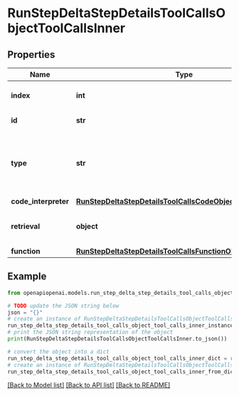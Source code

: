 # RunStepDeltaStepDetailsToolCallsObjectToolCallsInner


## Properties

Name | Type | Description | Notes
------------ | ------------- | ------------- | -------------
**index** | **int** | The index of the tool call in the tool calls array. | 
**id** | **str** | The ID of the tool call object. | [optional] 
**type** | **str** | The type of tool call. This is always going to be &#x60;code_interpreter&#x60; for this type of tool call. | 
**code_interpreter** | [**RunStepDeltaStepDetailsToolCallsCodeObjectCodeInterpreter**](RunStepDeltaStepDetailsToolCallsCodeObjectCodeInterpreter.md) |  | [optional] 
**retrieval** | **object** | For now, this is always going to be an empty object. | [optional] 
**function** | [**RunStepDeltaStepDetailsToolCallsFunctionObjectFunction**](RunStepDeltaStepDetailsToolCallsFunctionObjectFunction.md) |  | [optional] 

## Example

```python
from openapiopenai.models.run_step_delta_step_details_tool_calls_object_tool_calls_inner import RunStepDeltaStepDetailsToolCallsObjectToolCallsInner

# TODO update the JSON string below
json = "{}"
# create an instance of RunStepDeltaStepDetailsToolCallsObjectToolCallsInner from a JSON string
run_step_delta_step_details_tool_calls_object_tool_calls_inner_instance = RunStepDeltaStepDetailsToolCallsObjectToolCallsInner.from_json(json)
# print the JSON string representation of the object
print(RunStepDeltaStepDetailsToolCallsObjectToolCallsInner.to_json())

# convert the object into a dict
run_step_delta_step_details_tool_calls_object_tool_calls_inner_dict = run_step_delta_step_details_tool_calls_object_tool_calls_inner_instance.to_dict()
# create an instance of RunStepDeltaStepDetailsToolCallsObjectToolCallsInner from a dict
run_step_delta_step_details_tool_calls_object_tool_calls_inner_from_dict = RunStepDeltaStepDetailsToolCallsObjectToolCallsInner.from_dict(run_step_delta_step_details_tool_calls_object_tool_calls_inner_dict)
```
[[Back to Model list]](../README.md#documentation-for-models) [[Back to API list]](../README.md#documentation-for-api-endpoints) [[Back to README]](../README.md)


